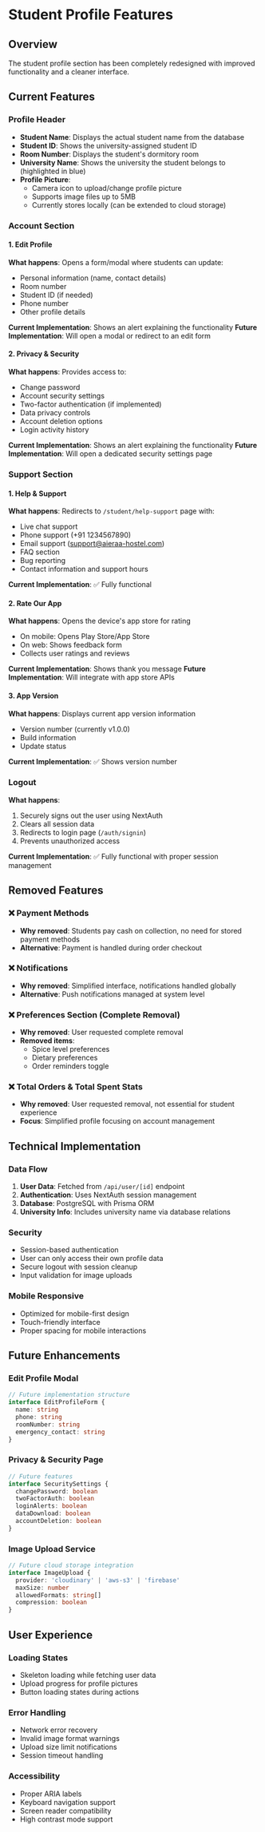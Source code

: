 # Student Profile Features

## Overview
The student profile section has been completely redesigned with improved functionality and a cleaner interface.

## Current Features

### Profile Header
- **Student Name**: Displays the actual student name from the database
- **Student ID**: Shows the university-assigned student ID
- **Room Number**: Displays the student's dormitory room
- **University Name**: Shows the university the student belongs to (highlighted in blue)
- **Profile Picture**: 
  - Camera icon to upload/change profile picture
  - Supports image files up to 5MB
  - Currently stores locally (can be extended to cloud storage)

### Account Section

#### 1. Edit Profile
**What happens**: Opens a form/modal where students can update:
- Personal information (name, contact details)
- Room number
- Student ID (if needed)
- Phone number
- Other profile details

**Current Implementation**: Shows an alert explaining the functionality
**Future Implementation**: Will open a modal or redirect to an edit form

#### 2. Privacy & Security
**What happens**: Provides access to:
- Change password
- Account security settings
- Two-factor authentication (if implemented)
- Data privacy controls
- Account deletion options
- Login activity history

**Current Implementation**: Shows an alert explaining the functionality
**Future Implementation**: Will open a dedicated security settings page

### Support Section

#### 1. Help & Support
**What happens**: Redirects to `/student/help-support` page with:
- Live chat support
- Phone support (+91 1234567890)
- Email support (support@aieraa-hostel.com)
- FAQ section
- Bug reporting
- Contact information and support hours

**Current Implementation**: ✅ Fully functional

#### 2. Rate Our App
**What happens**: Opens the device's app store for rating
- On mobile: Opens Play Store/App Store
- On web: Shows feedback form
- Collects user ratings and reviews

**Current Implementation**: Shows thank you message
**Future Implementation**: Will integrate with app store APIs

#### 3. App Version
**What happens**: Displays current app version information
- Version number (currently v1.0.0)
- Build information
- Update status

**Current Implementation**: ✅ Shows version number

### Logout
**What happens**: 
1. Securely signs out the user using NextAuth
2. Clears all session data
3. Redirects to login page (`/auth/signin`)
4. Prevents unauthorized access

**Current Implementation**: ✅ Fully functional with proper session management

## Removed Features

### ❌ Payment Methods
- **Why removed**: Students pay cash on collection, no need for stored payment methods
- **Alternative**: Payment is handled during order checkout

### ❌ Notifications
- **Why removed**: Simplified interface, notifications handled globally
- **Alternative**: Push notifications managed at system level

### ❌ Preferences Section (Complete Removal)
- **Why removed**: User requested complete removal
- **Removed items**:
  - Spice level preferences
  - Dietary preferences
  - Order reminders toggle

### ❌ Total Orders & Total Spent Stats
- **Why removed**: User requested removal, not essential for student experience
- **Focus**: Simplified profile focusing on account management

## Technical Implementation

### Data Flow
1. **User Data**: Fetched from `/api/user/[id]` endpoint
2. **Authentication**: Uses NextAuth session management
3. **Database**: PostgreSQL with Prisma ORM
4. **University Info**: Includes university name via database relations

### Security
- Session-based authentication
- User can only access their own profile data
- Secure logout with session cleanup
- Input validation for image uploads

### Mobile Responsive
- Optimized for mobile-first design
- Touch-friendly interface
- Proper spacing for mobile interactions

## Future Enhancements

### Edit Profile Modal
```typescript
// Future implementation structure
interface EditProfileForm {
  name: string
  phone: string
  roomNumber: string
  emergency_contact: string
}
```

### Privacy & Security Page
```typescript
// Future features
interface SecuritySettings {
  changePassword: boolean
  twoFactorAuth: boolean
  loginAlerts: boolean
  dataDownload: boolean
  accountDeletion: boolean
}
```

### Image Upload Service
```typescript
// Future cloud storage integration
interface ImageUpload {
  provider: 'cloudinary' | 'aws-s3' | 'firebase'
  maxSize: number
  allowedFormats: string[]
  compression: boolean
}
```

## User Experience

### Loading States
- Skeleton loading while fetching user data
- Upload progress for profile pictures
- Button loading states during actions

### Error Handling
- Network error recovery
- Invalid image format warnings
- Upload size limit notifications
- Session timeout handling

### Accessibility
- Proper ARIA labels
- Keyboard navigation support
- Screen reader compatibility
- High contrast mode support 